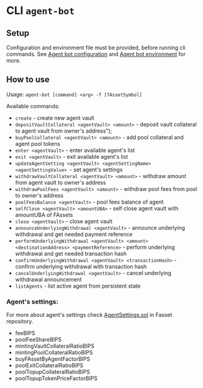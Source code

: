 # CLI `agent-bot`

## Setup

Configuration and environment file must be provided, before running cli commands. See [Agent bot configuration](./config.md#agent-bot-configuration-file) and [Agent bot environment](./config.md#agent-bot-environment-file) for more.

## How to use

Usage: `agent-bot [command] <arg> -f [fAssetSymbol]`

Available commands:

* `create` - create new agent vault
* `depositVaultCollateral <agentVault> <amount>` - deposit vault collateral to agent vault from owner's address");
* `buyPoolCollateral <agentVault> <amount>` - add pool collateral and agent pool tokens
* `enter <agentVault>` - enter available agent's list
* `exit <agentVault>` - exit available agent's list
* `updateAgentSetting <agentVault> <agentSettingName> <agentSettingValue> `- set agent's settings
* `withdrawVaultCollateral <agentVault> <amount>` - withdraw amount from agent vault to owner's address
* `withdrawPoolFees <agentVault> <amount>` - withdraw pool fees from pool to owner's address
* `poolFeesBalance <agentVault>` - pool fees balance of agent
* `selfClose <agentVault> <amountUBA>` - self close agent vault with amountUBA of FAssets
* `close <agentVault>` - close agent vault
* `announceUnderlyingWithdrawal <agentVault>` - announce underlying withdrawal and get needed payment reference
* `performUnderlyingWithdrawal <agentVault> <amount> <destinationAddress> <paymentReference>` - perform underlying withdrawal and get needed transaction hash
* `confirmUnderlyingWithdrawal <agentVault> <transactionHash>` - confirm underlying withdrawal with transaction hash
* `cancelUnderlyingWithdrawal <agentVault>` - cancel underlying withdrawal announcement
* `listAgents` - list active agent from persistent state



### Agent's settings:

For more about agent's settings check [AgentSettings.sol](https://gitlab.com/flarenetwork/fasset/-/blob/main/contracts/userInterfaces/data/AgentSettings.sol) in Fasset repository.

*   feeBIPS
*   poolFeeShareBIPS
*   mintingVaultCollateralRatioBIPS
*   mintingPoolCollateralRatioBIPS
*   buyFAssetByAgentFactorBIPS
*   poolExitCollateralRatioBIPS
*   poolTopupCollateralRatioBIPS
*   poolTopupTokenPriceFactorBIPS
